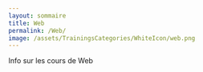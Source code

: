 ```yaml
---
layout: sommaire
title: Web
permalink: /Web/
image: /assets/TrainingsCategories/WhiteIcon/web.png
---
```


Info sur les cours de Web
